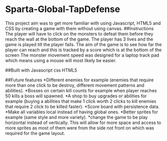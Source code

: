# Sparta-Global-TapDefense
This project aim was to get more familiar with using Javascript, HTML5 and CSS by creating a game with them without using canvas.
##Instructions
The player will have to click on the monsters to defeat them before they reach the wall at the bottom of the game.
The player has 3 lives and the game is played till the player fails. The aim of the game is to see how far the player can reach and this is tracked by a score which is at the bottom of the screen
The monster  movement speed was designed for a laptop track pad which means using a mouse will most likely be easier.

##Built with
Javascript
css
HTML5

##Future features
*Different enemies for example (enemies that require more than one click to be destroy, different movement patterns and abilities).
*Bosses on certain kill counts for example when player reaches 50 kills a boss will spawned.
*A shop to buy upgrades or abilities for example (buying a abilities that make 1 click worth 2 clicks to kill enemies that require 2 click to be killed faster).
*Score board with persistence data.
*Make all variables local instead of having global ones.
*Better sprites for example (same style and more variety).
*change the game to be  play horizontal instead of vertically. This will allow for more space and access to more sprites as most of them were from the side not front on which was required for the game layout.
